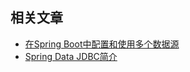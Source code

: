 ## 相关文章

+ [在Spring Boot中配置和使用多个数据源](http://tu-yucheng.github.io/springdata/2023/05/18/spring-boot-configure-multiple-datasources.html)
+ [Spring Data JDBC简介](http://tu-yucheng.github.io/springdata/2023/05/18/spring-data-jdbc-intro.html)